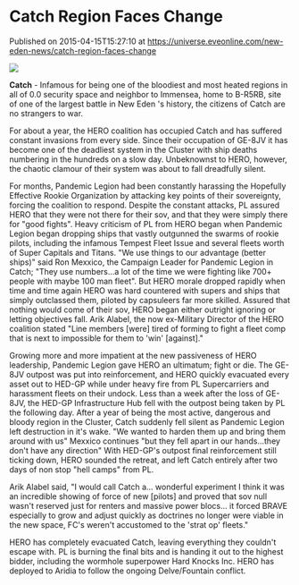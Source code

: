 # Catch Region Faces Change
Published on 2015-04-15T15:27:10 at https://universe.eveonline.com/new-eden-news/catch-region-faces-change

![](http://web.ccpgamescdn.com/newssystem/media/67099/1/IC.png)

**Catch** \- Infamous for being one of the bloodiest and most heated regions in all of 0.0 security space and neighbor to Immensea, home to B-R5RB, site of one of the largest battle in New Eden 's history, the citizens of Catch are no strangers to war.

For about a year, the HERO coalition has occupied Catch and has suffered constant invasions from every side. Since their occupation of GE-8JV it has become one of the deadliest system in the Cluster with ship deaths numbering in the hundreds on a slow day. Unbeknownst to HERO, however, the chaotic clamour of their system was about to fall dreadfully silent.

For months, Pandemic Legion had been constantly harassing the Hopefully Effective Rookie Organization by attacking key points of their sovereignty, forcing the coalition to respond. Despite the constant attacks, PL assured HERO that they were not there for their sov, and that they were simply there for "good fights". Heavy criticism of PL from HERO began when Pandemic Legion began dropping ships that vastly outgunned the swarms of rookie pilots, including the infamous Tempest Fleet Issue and several fleets worth of Super Capitals and Titans. "We use things to our advantage (better ships)" said Ron Mexxico, the Campaign Leader for Pandemic Legion in Catch; "They use numbers...a lot of the time we were fighting like 700+ people with maybe 100 man fleet". But HERO morale dropped rapidly when time and time again HERO was hard countered with supers and ships that simply outclassed them, piloted by capsuleers far more skilled. Assured that nothing would come of their sov, HERO began either outright ignoring or letting objectives fall. Arik Alabel, the now ex-Military Director of the HERO coalition stated "Line members [were] tired of forming to fight a fleet comp that is next to impossible for them to 'win' [against]."

Growing more and more impatient at the new passiveness of HERO leadership, Pandemic Legion gave HERO an ultimatum; fight or die. The GE-8JV outpost was put into reinforcement, and HERO quickly evacuated every asset out to HED-GP while under heavy fire from PL Supercarriers and harassment fleets on their undock. Less than a week after the loss of GE-8JV, the HED-GP Infrastructure Hub fell with the outpost being taken by PL the following day. After a year of being the most active, dangerous and bloody region in the Cluster, Catch suddenly fell silent as Pandemic Legion left destruction in it's wake. "We wanted to harden them up and bring them around with us" Mexxico continues "but they fell apart in our hands...they don't have any direction" With HED-GP's outpost final reinforcement still ticking down, HERO sounded the retreat, and left Catch entirely after two days of non stop "hell camps" from PL.

Arik Alabel said, "I would call Catch a... wonderful experiment I think it was an incredible showing of force of new [pilots] and proved that sov null wasn't reserved just for renters and massive power blocs... it forced BRAVE especially to grow and adjust quickly as doctrines no longer were viable in the new space, FC's weren't accustomed to the 'strat op' fleets."

HERO has completely evacuated Catch, leaving everything they couldn't escape with. PL is burning the final bits and is handing it out to the highest bidder, including the wormhole superpower Hard Knocks Inc. HERO has deployed to Aridia to follow the ongoing Delve/Fountain conflict.
